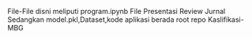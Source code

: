 File-File disni meliputi 
program.ipynb
File Presentasi
Review Jurnal
Sedangkan model.pkl,Dataset,kode aplikasi berada root repo Kaslifikasi-MBG
